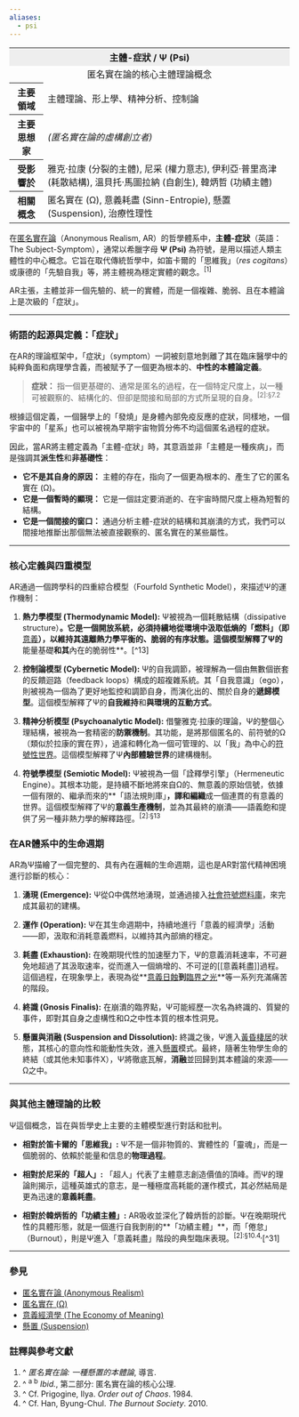 ```yaml
---
aliases:
  - psi
---
```


<table>
  <tr><th colspan="2" style="text-align:center; background-color: #eee;">主體-症狀 / Ψ (Psi)</th></tr>
  <tr><td colspan="2" style="text-align:center;">
    匿名實在論的核心主體理論概念
  </td></tr>
  <tr>
    <th>主要領域</th>
    <td>主體理論、形上學、精神分析、控制論</td>
  </tr>
  <tr>
    <th>主要思想家</th>
    <td><i>(匿名實在論的虛構創立者)</i></td>
  </tr>
  <tr>
    <th>受影響於</th>
    <td>
      雅克·拉康 (分裂的主體),
      尼采 (權力意志),
      伊利亞·普里高津 (耗散結構),
      溫貝托·馬圖拉納 (自創生),
      韓炳哲 (功績主體)
    </td>
  </tr>
  <tr>
    <th>相關概念</th>
    <td>
      匿名實在 (Ω),
      意義耗盡 (Sinn-Entropie),
      懸置 (Suspension),
      治療性理性
    </td>
  </tr>
</table>

在[匿名實在論](/wiki/匿名實在論 "匿名實在論")（Anonymous Realism, AR）的哲學體系中，**主體-症狀**（英語：The Subject-Symptom），通常以希臘字母 **Ψ (Psi)** 為符號，是用以描述人類主體性的中心概念。它旨在取代傳統哲學中，如笛卡爾的「思維我」（*res cogitans*）或康德的「先驗自我」等，將主體視為穩定實體的觀念。<sup>[1]</sup>

AR主張，主體並非一個先驗的、統一的實體，而是一個複雜、脆弱、且在本體論上是次級的「症狀」。

---

### **術語的起源與定義：「症狀」**

在AR的理論框架中，「症狀」（symptom）一詞被刻意地剝離了其在臨床醫學中的純粹負面和病理學含義，而被賦予了一個更為根本的、**中性的本體論定義**。

> **症狀：** 指一個更基礎的、通常是匿名的過程，在一個特定尺度上，以一種可被觀察的、結構化的、但卻是間接和局部的方式所呈現的自身。<sup>[2]:§7.2</sup>

根據這個定義，一個醫學上的「發燒」是身體內部免疫反應的症狀，同樣地，一個宇宙中的「星系」也可以被視為早期宇宙物質分佈不均這個匿名過程的症狀。

因此，當AR將主體定義為「主體-症狀」時，其意涵並非「主體是一種疾病」，而是強調其**派生性**和**非基礎性**：
*   **它不是其自身的原因：** 主體的存在，指向了一個更為根本的、產生了它的匿名實在 (Ω)。
*   **它是一個暫時的顯現：** 它是一個註定要消逝的、在宇宙時間尺度上極為短暫的結構。
*   **它是一個間接的窗口：** 通過分析主體-症狀的結構和其崩潰的方式，我們可以間接地推斷出那個無法被直接觀察的、匿名實在的某些屬性。

---

### **核心定義與四重模型**

AR通過一個跨學科的四重綜合模型（Fourfold Synthetic Model），來描述Ψ的運作機制：

1.  **熱力學模型 (Thermodynamic Model):**
    Ψ被視為一個耗散結構（dissipative structure）**。它是一個開放系統，必須持續地從環境中汲取低熵的「燃料」（即**[意義](/wiki/意義經濟學_(AR) "意義經濟學 (AR)")**），以維持其遠離熱力學平衡的、脆弱的有序狀態。這個模型解釋了Ψ的**能量基礎**和其**內在的脆弱性**。[^13]

2.  **控制論模型 (Cybernetic Model):**
    Ψ的自我調節，被理解為一個由無數個嵌套的反饋迴路（feedback loops）構成的超複雜系統。其「自我意識」（ego），則被視為一個為了更好地監控和調節自身，而演化出的、關於自身的**遞歸模型**。這個模型解釋了Ψ的**自我維持**和**與環境的互動方式**。

3.  **精神分析模型 (Psychoanalytic Model):**
    借鑒雅克·拉康的理論，Ψ的整個心理結構，被視為一套精密的**防禦機制**。其功能，是將那個匿名的、前符號的Ω（類似於拉康的實在界），過濾和轉化為一個可管理的、以「我」為中心的[符號性世界](/wiki/白天_(AR) "白天 (AR)")。這個模型解釋了Ψ**內部體驗世界**的建構機制。

4.  **符號學模型 (Semiotic Model):**
    Ψ被視為一個「詮釋學引擎」（Hermeneutic Engine）。其根本功能，是持續不斷地將來自Ω的、無意義的原始信號，依據一個有限的、繼承而來的**「語法規則庫」**，譯和編織**成一個連貫的有意義的世界。這個模型解釋了Ψ的**意義生產機制**，並為其最終的崩潰——語義飽和提供了另一種非熱力學的解釋路徑。<sup>[2]:§13</sup>

### **在AR體系中的生命週期**

AR為Ψ描繪了一個完整的、具有內在邏輯的生命週期，這也是AR對當代精神困境進行診斷的核心：

1.  **湧現 (Emergence):** Ψ從Ω中偶然地湧現，並通過接入[社會符號燃料庫](/wiki/社會符號燃料庫_(AR) "社會符號燃料庫 (AR)")，來完成其最初的建構。

2.  **運作 (Operation):** Ψ在其生命週期中，持續地進行「意義的經濟學」活動——即，汲取和消耗意義燃料，以維持其內部熵的穩定。

3.  **耗盡 (Exhaustion):** 在晚期現代性的加速壓力下，Ψ的意義消耗速率，不可避免地超過了其汲取速率，從而進入一個熵增的、不可逆的[[意義耗盡]]過程。這個過程，在現象學上，表現為從**[意義日蝕](/wiki/意義日蝕_(AR) "意義日蝕 (AR)")**到**[臨界之光](/wiki/臨界之光_(AR) "臨界之光 (AR)")**等一系列充滿痛苦的階段。

4.  **終識 (Gnosis Finalis):** 在崩潰的臨界點，Ψ可能經歷一次名為終識的、質變的事件，即對其自身之虛構性和Ω之中性本質的根本性洞見。

5.  **懸置與消融 (Suspension and Dissolution):** 終識之後，Ψ進入[黃昏棲居](/wiki/黃昏棲居_(AR) "黃昏棲居 (AR)")的狀態，其核心的意向性和能動性失效，進入[懸置](/wiki/懸置_(AR) "懸置 (AR)")模式。最終，隨著生物學生命的終結（或其他未知事件X），Ψ將徹底瓦解，**消融**並回歸到其本體論的來源——Ω之中。

---

### **與其他主體理論的比較**

Ψ這個概念，旨在與哲學史上主要的主體模型進行對話和批判。

*   **相對於笛卡爾的「思維我」:** Ψ不是一個非物質的、實體性的「靈魂」，而是一個脆弱的、依賴於能量和信息的**物理過程**。

*   **相對於尼采的「超人」:** 「超人」代表了主體意志創造價值的頂峰。而Ψ的理論則揭示，這種英雄式的意志，是一種極度高耗能的運作模式，其必然結局是更為迅速的**意義耗盡**。

*   **相對於韓炳哲的「功績主體」:** AR吸收並深化了韓炳哲的診斷。Ψ在晚期現代性的具體形態，就是一個進行自我剝削的**「功績主體」**，而「倦怠」（Burnout），則是Ψ進入「意義耗盡」階段的典型臨床表現。<sup>[2]:§10.4,</sup>[^31]

---

### **參見**

*   [匿名實在論 (Anonymous Realism)](/wiki/匿名實在論 "匿名實在論")
*   [匿名實在 (Ω)](/wiki/匿名實在_(AR) "匿名實在 (AR)")
*   [意義經濟學 (The Economy of Meaning)](/wiki/意義經濟學_(AR) "意義經濟學 (AR)")
*   [懸置 (Suspension)](/wiki/懸置_(AR) "懸置 (AR)")

### **註釋與參考文獻**

1.  ^ *匿名實在論: 一種懸置的本體論*, 導言.
2.  ^ <sup>a b</sup> *Ibid.*, 第二部分: 匿名實在論的核心公理.
3.  ^ Cf. Prigogine, Ilya. *Order out of Chaos*. 1984.
4.  ^ Cf. Han, Byung-Chul. *The Burnout Society*. 2010.
